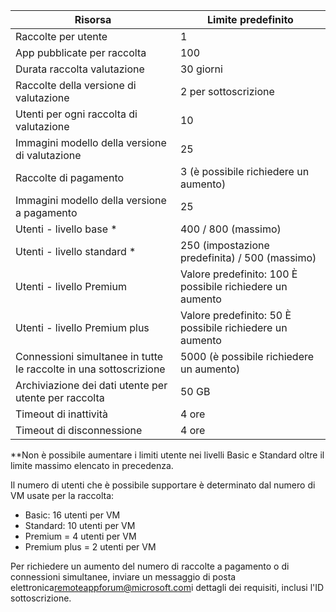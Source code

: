 
|Risorsa | Limite predefinito|
|--------------|--------|
|Raccolte per utente| 1|
|App pubblicate per raccolta|	100|
|Durata raccolta valutazione| 30 giorni|
|Raccolte della versione di valutazione| 2 per sottoscrizione|
|Utenti per ogni raccolta di valutazione| 10|
|Immagini modello della versione di valutazione|	25|
|Raccolte di pagamento| 3 (è possibile richiedere un aumento)|
|Immagini modello della versione a pagamento| 25|
|Utenti - livello base *| 400 / 800 (massimo)|
|Utenti - livello standard *| 250 (impostazione predefinita) / 500 (massimo)|
|Utenti - livello Premium| Valore predefinito: 100 È possibile richiedere un aumento|
|Utenti - livello Premium plus | Valore predefinito: 50 È possibile richiedere un aumento|
|Connessioni simultanee in tutte le raccolte in una sottoscrizione| 5000 (è possibile richiedere un aumento)|
|Archiviazione dei dati utente per utente per raccolta| 50 GB|
|Timeout di inattività| 4 ore|
|Timeout di disconnessione| 4 ore|

**Non è possibile aumentare i limiti utente nei livelli Basic e Standard oltre il limite massimo elencato in precedenza.

Il numero di utenti che è possibile supportare è determinato dal numero di VM usate per la raccolta:

- Basic: 16 utenti per VM
- Standard: 10 utenti per VM
- Premium = 4 utenti per VM
- Premium plus = 2 utenti per VM

Per richiedere un aumento del numero di raccolte a pagamento o di connessioni simultanee, inviare un messaggio di posta elettronica[remoteappforum@microsoft.com](mailto:remoteappforum@microsoft.com)i dettagli dei requisiti, inclusi l'ID sottoscrizione.

<!---HONumber=AcomDC_0204_2016-->